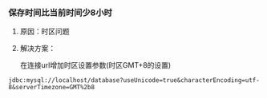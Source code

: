 ### 保存时间比当前时间少8小时

1. 原因：时区问题

2. 解决方案：

   在连接url增加时区设置参数\(时区GMT+8的设置\)

```
jdbc:mysql://localhost/database?useUnicode=true&characterEncoding=utf-8&serverTimezone=GMT%2b8
```



